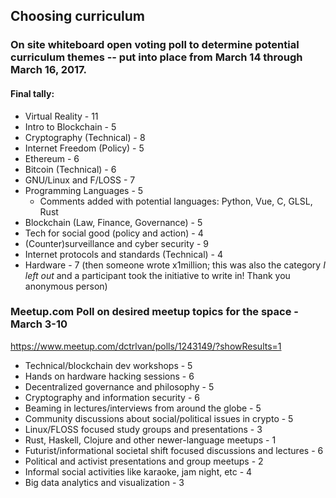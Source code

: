 ## Choosing curriculum

### On site whiteboard open voting poll to determine potential curriculum themes -- put into place from March 14 through March 16, 2017.

#### Final tally:

* Virtual Reality - 11
* Intro to Blockchain - 5
* Cryptography (Technical) - 8
* Internet Freedom (Policy) - 5
* Ethereum - 6
* Bitcoin (Technical) - 6
* GNU/Linux and F/LOSS - 7
* Programming Languages - 5
  * Comments added with potential languages: Python, Vue, C, GLSL, Rust
* Blockchain (Law, Finance, Governance) - 5
* Tech for social good (policy and action) - 4
* (Counter)surveillance and cyber security - 9
* Internet protocols and standards (Technical) - 4
* Hardware - 7 (then someone wrote x1million; this was also the category *I left out* and a participant took the initiative to write in! Thank you anonymous person)

### Meetup.com Poll on desired meetup topics for the space - March 3-10
https://www.meetup.com/dctrlvan/polls/1243149/?showResults=1

* Technical/blockchain dev workshops - 5
* Hands on hardware hacking sessions - 6
* Decentralized governance and philosophy - 5
* Cryptography and information security - 6
* Beaming in lectures/interviews from around the globe - 5
* Community discussions about social/political issues in crypto  - 5
* Linux/FLOSS focused study groups and presentations - 3
* Rust, Haskell, Clojure and other newer-language meetups - 1
* Futurist/informational societal shift focused discussions and lectures - 6
* Political and activist presentations and group meetups - 2
* Informal social activities like karaoke, jam night, etc - 4
* Big data analytics and visualization - 3
